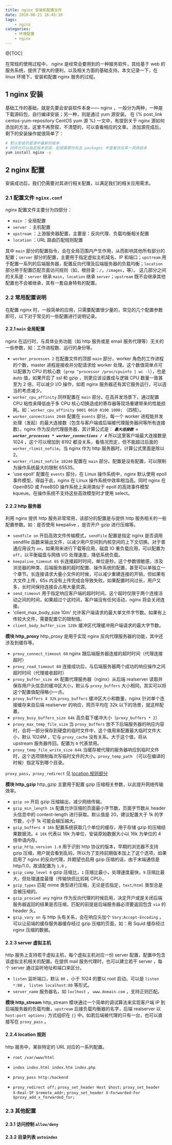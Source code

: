 ```yaml
---
title: nginx 安装和配置文件
date: 2018-06-21 16:45:10
tags:
    - nginx
categories:
    - 环境配置
    - nginx
---
```


@[TOC]

在常规的使用过程中， nginx 是经常会要用到的一种服务软件，其给基于 web 的服务系统，提供了很大的便利，以及相关方面的基础支持。本文记录一下，在 linux 环境下，安装和配置 nginx 服务的过程。

<!-- more -->

## 1 nginx 安装
基础工作的基础，就是先要会安装软件本身—— nginx ，一般分为两种，一种是下载源码包，自行编译安装；另一种，则是通过 yum 源安装。
在 {% post_link centos-yum-repository CentOS yum 源 %} 一文中，有提到关于 nginx 源如何添加的方法，这里不再赘叙，不清楚的，可以查看相应的文章。
添加源完成后，剩下的安装操作就很简单了：
```bash
# 默认安装的是源中最新的版本
# 同样也可以指定版本安装，前提需要你先去 packages 中查看存在某一具体版本
yum install nginx -y
```

## 2 nginx 配置
安装成功后，我们仍需要对其进行相关配置，以满足我们的相关应用需求。

### 2.1 配置文件 `nginx.conf`
nginx 配置文件主要分为四部分：

- `main` ：全局配置
- `server` ：主机配置
- `upstream` ：上游服务器配置，主要是：反向代理、负载均衡相关配置
- `location` ：URL 路由匹配规则配置

其中 `main` 部分的配置指令，会在全局范围内产生作用，从而影响其他所有部分的配置；`server` 部分的配置，主要用于指定虚拟主机域名、IP 和端口；`upstream` 用于配置一系列的后端服务器，配置反向代理及后端服务器的负载均衡；`location` 部分用于配置匹配页面访问规则（如，根目录：`/`，`/images`，等）。
这几部分之间的关系是：`server` 继承 `main`，`location` 继承 `server`；`upstream` 既不会继承其他配置也不会被继承，其有一套自身特有的配置。

### 2.2 常用配置说明
在配置 nginx 时，一般简单的应用，只需要配置很少量的，常见的几个配置参数即可，以下对于常见的一些配置进行说明记录。

#### 2.2.1 `main` 全局配置
nginx 在运行时，与具体业务功能（如 http 服务或是 email 服务代理等）无关的一些参数，如：工作进程数、运行的身份等。

- `worker_processes 2`
  在配置文件的顶部 `main` 部分，worker 角色的工作进程的个数，master 进程是接收并分配请求给 worker 处理。这个数值简单点可以配置为 CPU 的核心数（`grep ^processor /proc/cpuinfo | wc -l`），也是 auto 值，如果开启了 ssl 和 gzip ，则更应该设置成与逻辑 CPU 数量一致甚至为 2 倍，可以减少 I/O 操作，如若 nginx 服务器还有其它服务运行，可以适当的考虑减少。
- `worker_cpu_affinity`
  同样配置在 `main` 部分。在高并发场景下，通过配置 CPU 粘性来降低由于多 CPU 核心切换造成的寄存器等现场重建带来的性能损耗。如：`worker_cpu_affinity 0001 0010 0100 1000;` （四核）。
- `worker_connections 2048`
  配置在 `events` 部分。每一个 worker 进程能并发处理（发起）的最大连接数（包含与客户端或后端被代理服务器间等所有连接数）。nginx 作为反向代理服务器，其计算公式是：
  ***`最大连接数 = worker_processes * worker_connections / 4`***
  所以这里客户端最大连接数是 1024 ，这个可以增加到 8192 都没关系，看情况而定，但不能超过后面的 `worker_rlimit_nofile`。当 nginx 作为 http 服务器时，计算公式里面是除以 2。
- `worker_rlimit_nofile 10240`
  配置在 `main` 部分。配置是没有配置，可以限制为操作系统最大的限制 65535。
- 'use epoll'
  配置在 `events` 部分。在 Linux 操作系统中，nginx 默认使用 epoll 事件模型，得益于此，nginx 在 Linux 操作系统中效率相当高。同时 nginx 在 OpenBSD 或 FreeBSD 操作系统上采用类似于 epoll 的高效事件模型 kqueue。在操作系统不支持这些高效模型时才使用 select。

#### 2.2.2 http 服务器
利用 nginx 提供 http 服务非常常用，该部分的配置是与提供 http 服务相关的一些配置参数。如：是否使用 keepalive ，是否开户 gzip 进行压缩等。

- `sendfile on`
  开启高效文件传输模式，`sendfile` 配置是指定 nginx 是否调用 sendfile 函数来输出文件，以减少用户空间到内核空间的上下文切换。对于普通应用设为 `on`，如果用来进行下载等应用，磁盘 IO 重负载应用，可以配置为 `off`，以平衡磁盘与网络 I/O 处理速度，降低系统负载。
- `keepalive_timeout 65`
  长连接超时时间，单位是秒。这个参数很敏感，涉及浏览器的种类、后端服务器的超时配置、操作系统的配置，甚至可以单独立一个章节。长连接请求大量小文件的时候，可以减少重建连接的开销，但如果有大文件上传，65s 内没有上传完成会导致失败。如果配置时间过长，用户又多，长时间保持连接会占用大量资源。
- `send_timeout`
  用于指定响应客户端的超时时间。这个超时仅限于两个连接活动之间的时间，如果超过个这时间，客户端没有任何活动，nginx 将会关闭连接。
- 'client_max_body_size 10m'
  允许客户端请求的最大单文件字节数。如果有上传较大文件，需要配置它的限制值。
- `client_body_buffer_size 128k`
  缓冲区代理缓冲用户端请求的最大字节数。

**模块 http_proxy**
http_proxy 是用于实现 nginx 反向代理服务器的功能，其中还涉及到缓存等。

- `proxy_connect_timeout 60`
  nginx 跟后端服务器连接的超时时间（代理连接超时）
- `proxy_read_timeout 60`
  连接成功后，与后端服务器两个成功的响应操作之间超时时间（代理接收超时）
- `proxy_buffer_size 4k`
  配置代理服务器（nginx）从后端 realserver 读取并保存用户头信息的缓冲区大小，默认与 `proxy_buffers` 大小相同，其实可以将这个配置值配得略小一点。
- `proxy_buffers 4 32k`
  `proxy_buffers` 缓冲区大小和数量，nginx 针对单个连接缓存来自后端 realserver 的响应，网页平均在 32k 以下的场景，就这样配置。
- `proxy_busy_buffers_size 64k`
  高负载下缓冲大小（`proxy_buffers * 2`）
- `proxy_max_temp_file_size`
  当 `proxy_buffers` 放不下后端服务器的响应内容时，会将一部分保存到硬盘的临时文件中，这个值用来配置最大临时文件大小，默认 1024M ，它与 `proxy_cache` 没有关系。大于这个值，将从 upstream 服务器传回。配置为 `0` 代表禁用。
- `proxy_temp_file_write_size 64k`
  当缓存被代理的服务器响应到临时文件时，这个选项限制每次写临时文件的大小。`proxy_temp_path` （可以在编译的时候）指定写到哪个目录。

`proxy_pass`，`proxy_redirect` 见 [location 规则部分](#224-location-规则)

**模块 http_gzip**
http_gzip 主要用于配置 gzip 压缩相关参数，以此提升网络传输效率。

- `gzip on`
  开启 gzip 压缩输出，减少网络传输。
- `gzip_min_length 1k`
  配置允许压缩的页面最小字节数，页面字节数从 header 头信息中的 content-length 进行获取。默认值是 20，建议配置大于 1k 的字节数，小于 1k 可能会越压越大。
- `gzip_buffers 4 16k`
  配置系统获取几个单位的缓存，用于存储 gzip 的压缩结果数据流。`4 16k` 代表以 16k 为单位，安装原始数据大小以 16k 为单位的 4 倍申请内存。
- `gzip_http_version 1.0`
  用于识别 http 协议的版本，早期的浏览器不支持 gzip 压缩，用户就会看到乱码，所以为了支持前期版本加上了这个选项，如果启用了 nginx 的反向代理，并期望也启用 gzip 压缩的话，由于末端通信是 http/1.0，故请配置为 `1.0` 。
- `gzip_comp_level 6`
  gzip 压缩比，`1` 压缩比最小，处理速度最快，`9` 压缩比最大，但处理速度最慢（传输快但比较耗 CPU）。
- `gzip_types`
  匹配 mime 类型进行压缩，无论是否指定，`text/html` 类型总是会被压缩的。
- `gzip_proxied any`
  nginx 作为反向代理的时候启用，决定开户或是关闭后端服务器返回的结果是否压缩，匹配的前提是后端服务器必须要返回包含 `via` 的 header 头。
- `gzip_vary on`
  与 http 头有关系，会在响应头加个 `Vary:Accept-Encoding` ，可以让前端的缓存服务器缓存经过 gzip 压缩的页面，如：用 Squid 缓存经过 nginx 压缩的数据。

#### 2.2.3 server 虚拟主机
http 服务上支持若干虚拟主机，每个虚拟主机对应一份 server 配置，配置中包含该虚拟主机相关的配置。在提供 mail 服务代理时，也可以建立若干 server ，每个 server 通过监听地址和端口来区分。

- `listen`
  监听端口，默认 `80` ，小于 1024 的要以 root 启动。可以是 `listen *:80` ， `listen localhost:80` 等形式。
- `server_name`
  服务器名，如 `loclhost` ， `www.domain.com` ，支持正则匹配。

**模块 http_stream**
http_stream 模块通过一个简单的调试算法来实现客户端 IP 到后端服务器的负载均衡，`upstream` 后接负载均衡器的名字，后端 realserver 以 `host:port options;` 方式组织在 `{}` 中。如若后端被代理的只有一台，也可以直接写在 `proxy_pass` 。

#### 2.2.4 location 规则
http 服务中，某些特定的 URL 对应的一系列配置。

- `root /var/www/html`

- `index index.html index.htm index.php`
- `proxy_pass http:/backend`
- `proxy_redirect off;`
  `proxy_set_header Host $host;`
  `proxy_set_header X-Real-IP $remote_addr;`
  `proxy_set_header X-Forwarded-For $proxy_add_x_forwarded_for;`


### 2.3 其他配置

#### 2.3.1 访问控制 `allow/deny`


#### 2.3.2 目录列表 `autoindex`
